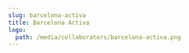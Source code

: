 ```yaml
---
slug: barcelona-activa
title: Barcelona Activa
logo:
  path: /media/collaborators/barcelona-activa.png
---
```

